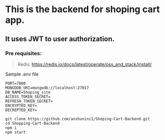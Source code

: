 # This is the backend for shoping cart app. 

## It uses **JWT**  to user authorization.

### Pre requisites:
>Redis: https://redis.io/docs/latest/operate/oss_and_stack/install/

Sample .env file
```
PORT=7800
MONGODB_URI=mongodb://localhost:27017
DB_NAME=Shoping_site
ACCESS_TOKEN_SECRET=
REFRESH_TOKEN_SECRET=
ENCRYPTED_KEY=
DECREPTED_KEY=
```
```
git clone https://github.com/anshunini1/Shoping-Cart-Backend.git
cd Shopping-Cart-Backend
npm i
npm start 
```
